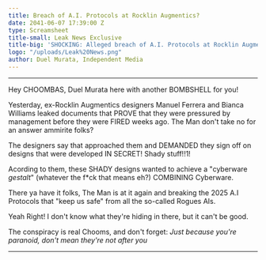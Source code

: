 ```yaml
---
title: Breach of A.I. Protocols at Rocklin Augmentics?
date: 2041-06-07 17:39:00 Z
type: Screamsheet
title-small: Leak News Exclusive
title-big: 'SHOCKING: Alleged breach of A.I. Protocols at Rocklin Augmentics!'
logo: "/uploads/Leak%20News.png"
author: Duel Murata, Independent Media
---
```


---
Hey CHOOMBAS, Duel Murata here with another BOMBSHELL for you!

Yesterday, ex-Rocklin Augmentics designers Manuel Ferrera and Bianca Williams leaked documents that PROVE that they were pressured by management before they were FIRED weeks ago. The Man don't take no for an answer ammirite folks?

The designers say that approached them and DEMANDED they sign off on designs that were developed IN SECRET! Shady stuff!!1!

Acording to them, these SHADY designs wanted to achieve a "cyberware *gestalt*" (whatever the f*ck that means eh?) COMBINING Cyberware. 

There ya have it folks, The Man is at it again and breaking the 2025 A.I Protocols that "keep us safe" from all the so-called Rogues AIs. 

Yeah Right! I don't know what they're hiding in there, but it can't be good.

The conspiracy is real Chooms, and don't forget: 
*Just because you're paranoid, don't mean they're not after you*

---
